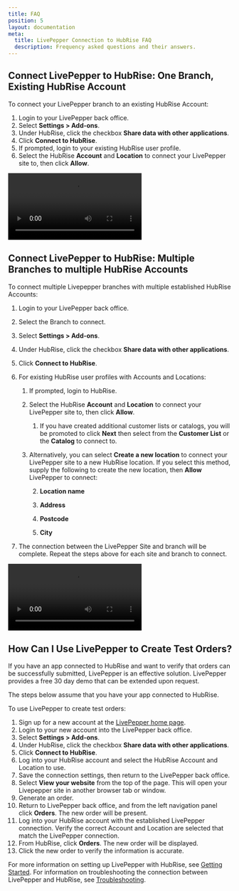 ```yaml
---
title: FAQ
position: 5
layout: documentation
meta:
  title: LivePepper Connection to HubRise FAQ
  description: Frequency asked questions and their answers.
---
```


## Connect LivePepper to HubRise: One Branch, Existing HubRise Account

To connect your LivePepper branch to an existing HubRise Account:

1. Login to your LivePepper back office.
2. Select **Settings > Add-ons**.
3. Under HubRise, click the checkbox **Share data with other applications**.
4. Click **Connect to HubRise**.
5. If prompted, login to your existing HubRise user profile.
6. Select the HubRise **Account** and **Location** to connect your LivePepper site to, then click **Allow**.

![Connect to HubRise.](../images/008-connect-hubrise.webm)

## Connect LivePepper to HubRise: Multiple Branches to multiple HubRise Accounts

To connect multiple Livepepper branches with multiple established HubRise Accounts:

1. Login to your LivePepper back office.
2. Select the Branch to connect.
3. Select **Settings > Add-ons**.
4. Under HubRise, click the checkbox **Share data with other applications**.
5. Click **Connect to HubRise**.
6. For existing HubRise user profiles with Accounts and Locations:

   1. If prompted, login to HubRise.

   2. Select the HubRise **Account** and **Location** to connect your LivePepper site to, then click **Allow**.

      1. If you have created additional customer lists or catalogs, you will be promoted to click **Next** then select from the **Customer List** or the **Catalog** to connect to.

   3. Alternatively, you can select **Create a new location** to connect your LivePepper site to a new HubRise location. If you select this method, supply the following to create the new location, then **Allow** LivePepper to connect:

      2. **Location name**

      3. **Address**

      4. **Postcode**

      5. **City**

7. The connection between the LivePepper Site and branch will be complete. Repeat the steps above for each site and branch to connect.

![Connect from multiple sites.](../images/021-connect-multiple-sites-hubrise.webm)

## How Can I Use LivePepper to Create Test Orders?

If you have an app connected to HubRise and want to verify that orders can be successfully submitted, LivePepper is an effective solution. LivePepper provides a free 30 day demo that can be extended upon request.

The steps below assume that you have your app connected to HubRise.

To use LivePepper to create test orders:

1. Sign up for a new account at the [LivePepper home page](https://www.livepepper.com/).
2. Login to your new account into the LivePepper back office.
3. Select **Settings > Add-ons**.
4. Under HubRise, click the checkbox **Share data with other applications**.
5. Click **Connect to HubRise**.
6. Log into your HubRise account and select the HubRise Account and Location to use.
7. Save the connection settings, then return to the LivePepper back office.
8. Select **View your website** from the top of the page. This will open your Livepepper site in another browser tab or window.
9. Generate an order.
10. Return to LivePepper back office, and from the left navigation panel click **Orders**. The new order will be present.
11. Log into your HubRise account with the established LivePepper connection. Verify the correct Account and Location are selected that match the LivePepper connection.
12. From HubRise, click **Orders**. The new order will be displayed.
13. Click the new order to verify the information is accurate.

For more information on setting up LivePepper with HubRise, see [Getting Started](../gettingstarted/). For information on troubleshooting the connection between LivePepper and HubRise, see [Troubleshooting](../troubleshooting/).
